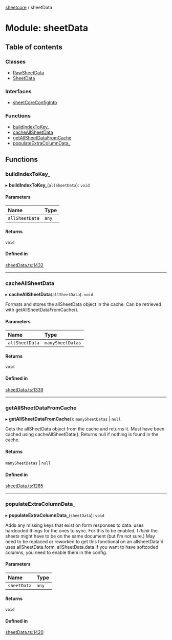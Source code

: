 [sheetcore](../docs.md) / sheetData

# Module: sheetData

## Table of contents

### Classes

- [RawSheetData](../classes/sheetData.RawSheetData.md)
- [SheetData](../classes/sheetData.SheetData.md)

### Interfaces

- [sheetCoreConfigInfo](../interfaces/sheetData.sheetCoreConfigInfo.md)

### Functions

- [buildIndexToKey\_](sheetData.md#buildindextokey_)
- [cacheAllSheetData](sheetData.md#cacheallsheetdata)
- [getAllSheetDataFromCache](sheetData.md#getallsheetdatafromcache)
- [populateExtraColumnData\_](sheetData.md#populateextracolumndata_)

## Functions

### buildIndexToKey\_

▸ **buildIndexToKey_**(`allSheetData`): `void`

#### Parameters

| Name | Type |
| :------ | :------ |
| `allSheetData` | `any` |

#### Returns

`void`

#### Defined in

[sheetData.ts:1432](https://github.com/texas-mcallen-mission/sheetCore/blob/d3b7c37/sheetData.ts#L1432)

___

### cacheAllSheetData

▸ **cacheAllSheetData**(`allSheetData`): `void`

Formats and stores the allSheetData object in the cache. Can be retrieved with getAllSheetDataFromCache().

#### Parameters

| Name | Type |
| :------ | :------ |
| `allSheetData` | `manySheetDatas` |

#### Returns

`void`

#### Defined in

[sheetData.ts:1339](https://github.com/texas-mcallen-mission/sheetCore/blob/d3b7c37/sheetData.ts#L1339)

___

### getAllSheetDataFromCache

▸ **getAllSheetDataFromCache**(): `manySheetDatas` \| ``null``

Gets the allSheetData object from the cache and returns it. Must have been cached using cacheAllSheetData(). Returns null if nothing is found in the cache.

#### Returns

`manySheetDatas` \| ``null``

#### Defined in

[sheetData.ts:1285](https://github.com/texas-mcallen-mission/sheetCore/blob/d3b7c37/sheetData.ts#L1285)

___

### populateExtraColumnData\_

▸ **populateExtraColumnData_**(`sheetData`): `void`

Adds any missing keys that exist on form responses to data.
uses hardcoded things for the ones to sync.
For this to be enabled, I *think* the sheets might have to be on the same document (but I'm not sure.)
May need to be replaced or reworked to get this functional on an allsheetData'd
uses allSheetData.form, allSheetData.data
If you want to have softcoded columns, you need to enable them in the config.

#### Parameters

| Name | Type |
| :------ | :------ |
| `sheetData` | `any` |

#### Returns

`void`

#### Defined in

[sheetData.ts:1420](https://github.com/texas-mcallen-mission/sheetCore/blob/d3b7c37/sheetData.ts#L1420)
